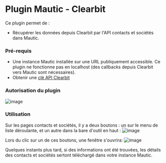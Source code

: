 # Plugin Mautic - Clearbit

Ce plugin permet de :

- Récupérer les données depuis Clearbit par l'API contacts et sociétés dans Mautic.

### Pré-requis

- Une instance Mautic installée sur une URL publiquement accessible. Ce plugin ne fonctionne pas en localhost (des callbacks depuis Clearbit vers Mautic sont nécessaires).
- Obtenir une [clé API Clearbit](https://dashboard.clearbit.com/signup)

### Autorisation du plugin
![image](https://cloud.githubusercontent.com/assets/2924026/20487375/ad68a34a-afc8-11e6-8c49-776579476817.png)

### Utilisation
Sur les pages contacts et sociétés, il y a deux boutons : un sur le menu de liste déroulante, et un autre dans la bare d'outil en haut :
![image](https://cloud.githubusercontent.com/assets/2924026/20488164/b0337e3a-afcb-11e6-8994-c213c9852632.png)

Lors du clic sur un de ces boutons, une fenêtre s'ouvrira:
![image](https://cloud.githubusercontent.com/assets/2924026/20521597/8f7e8ec2-b071-11e6-99c2-590cb90c227f.png)

Quelques instants plus tard, si des informations ont été trouvées, les détails des contacts et sociétés sertont téléchargé dans votre instance Mautic.
